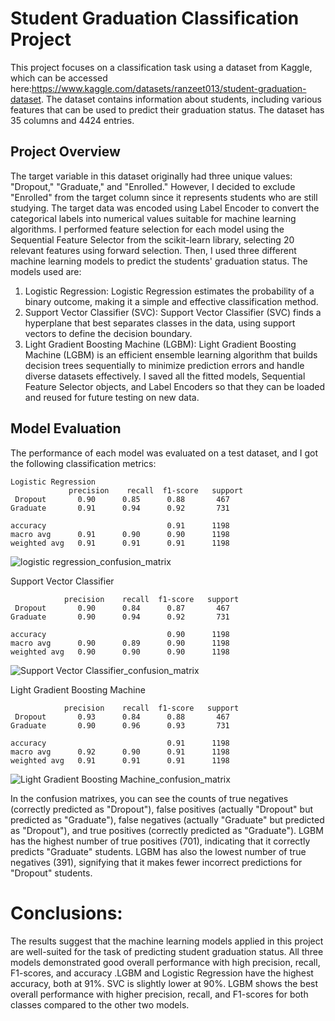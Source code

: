 # Student Graduation Classification Project

This project focuses on a classification task using a dataset from Kaggle, which can be accessed here:https://www.kaggle.com/datasets/ranzeet013/student-graduation-dataset. 
The dataset contains information about students, including various features that can be used to predict their graduation status. The dataset has 35 columns and 4424 entries.


## Project Overview
The target variable in this dataset originally had three unique values: "Dropout," "Graduate," and "Enrolled." However, I decided to exclude "Enrolled" from the target column since it represents students who are still studying.
The target data was encoded using Label Encoder to convert the categorical labels into numerical values suitable for machine learning algorithms. 
I performed feature selection for each model using the Sequential Feature Selector from the scikit-learn library, selecting 20 relevant features using forward selection.
Then, I used three different machine learning models to predict the students' graduation status. The models used are:
1. Logistic Regression:
    Logistic Regression estimates the probability of a binary outcome, making it a simple and effective classification method.
2. Support Vector Classifier (SVC):
   Support Vector Classifier (SVC) finds a hyperplane that best separates classes in the data, using support vectors to define the decision boundary.
3. Light Gradient Boosting Machine (LGBM):
        Light Gradient Boosting Machine (LGBM) is an efficient ensemble learning algorithm that builds decision trees sequentially to minimize prediction errors and handle diverse datasets effectively.
I saved all the fitted models, Sequential Feature Selector objects, and Label Encoders so that they can be loaded and reused for future testing on new data.

## Model Evaluation

The performance of each model was evaluated on a test dataset, and I got the following classification metrics:

    Logistic Regression        
                 precision    recall  f1-score   support
     Dropout       0.90      0.85      0.88       467
    Graduate       0.91      0.94      0.92       731

    accuracy                           0.91      1198
    macro avg      0.91      0.90      0.90      1198
    weighted avg   0.91      0.91      0.91      1198
    
 ![logistic regression_confusion_matrix](https://github.com/sylwiaSekula/Student_Graduation/assets/110921660/58b939b6-fc02-40e6-8bcd-d8b770d11898)

    
Support Vector Classifier 
              
                precision    recall  f1-score   support
     Dropout       0.90      0.84      0.87       467
    Graduate       0.90      0.94      0.92       731

    accuracy                           0.90      1198
    macro avg      0.90      0.89      0.90      1198
    weighted avg   0.90      0.90      0.90      1198
    
![Support Vector Classifier_confusion_matrix](https://github.com/sylwiaSekula/Student_Graduation/assets/110921660/03fe8149-8c0d-436f-bce8-9c150915eea7)

Light Gradient Boosting Machine
              
                precision    recall  f1-score   support
     Dropout       0.93      0.84      0.88       467
    Graduate       0.90      0.96      0.93       731

    accuracy                           0.91      1198
    macro avg      0.92      0.90      0.91      1198
    weighted avg   0.91      0.91      0.91      1198
    
![Light Gradient Boosting Machine_confusion_matrix](https://github.com/sylwiaSekula/Student_Graduation/assets/110921660/6f233e7e-3ec0-4297-99e1-e67b32deb80a)
    

In the confusion matrixes, you can see the counts of true negatives (correctly predicted as "Dropout"), false positives (actually "Dropout" but predicted as "Graduate"), false negatives (actually "Graduate" but predicted as "Dropout"), and true positives (correctly predicted as "Graduate"). LGBM has the highest number of true positives (701), indicating that it correctly predicts "Graduate" students. LGBM has also the lowest number of true negatives (391), signifying that it makes fewer incorrect predictions for "Dropout" students.

# Conclusions:
The results suggest that the machine learning models applied in this project are well-suited for the task of predicting student graduation status. All three models demonstrated good overall performance with high precision, recall, F1-scores, and accuracy .LGBM and Logistic Regression have the highest accuracy, both at 91%. SVC is slightly lower at 90%. LGBM shows the best overall performance with higher precision, recall, and F1-scores for both classes compared to the other two models. 
